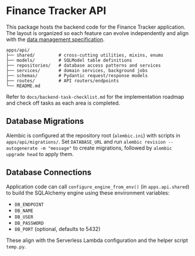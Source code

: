 # Finance Tracker API

This package hosts the backend code for the Finance Tracker application. The layout is organized so each feature can evolve independently and align with the [data management specification](../../docs/data-management-spec.md).

```
apps/api/
├── shared/         # cross-cutting utilities, mixins, enums
├── models/         # SQLModel table definitions
├── repositories/   # database access patterns and services
├── services/       # domain services, background jobs
├── schemas/        # Pydantic request/response models
├── routes/         # API routers/endpoints
└── README.md
```

Refer to `docs/backend-task-checklist.md` for the implementation roadmap and check off tasks as each area is completed.

## Database Migrations

Alembic is configured at the repository root (`alembic.ini`) with scripts in `apps/api/migrations/`. Set `DATABASE_URL` and run `alembic revision --autogenerate -m "message"` to create migrations, followed by `alembic upgrade head` to apply them.

## Database Connections

Application code can call `configure_engine_from_env()` (in `apps.api.shared`) to build the SQLAlchemy engine using these environment variables:

- `DB_ENDPOINT`
- `DB_NAME`
- `DB_USER`
- `DB_PASSWORD`
- `DB_PORT` (optional, defaults to 5432)

These align with the Serverless Lambda configuration and the helper script `temp.py`.
